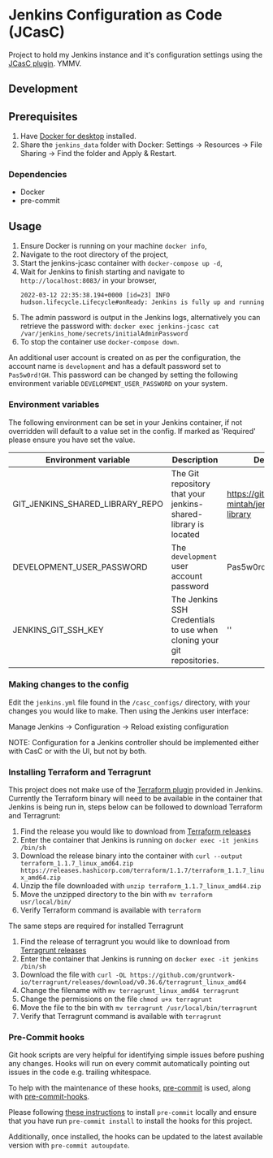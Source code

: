 # Jenkins Configuration as Code (JCasC)

 Project to hold my Jenkins instance and it's configuration settings using the [JCasC plugin](https://www.jenkins.io/doc/book/managing/casc/). YMMV.

## Development

## Prerequisites
1. Have [Docker for desktop](https://www.docker.com/products/docker-desktop) installed.
2. Share the `jenkins_data` folder with Docker: Settings -> Resources -> File Sharing -> Find the folder and Apply & Restart.

### Dependencies
- Docker
- pre-commit

## Usage

1. Ensure Docker is running on your machine `docker info`,
2. Navigate to the root directory of the project,
3. Start the jenkins-jcasc container with  `docker-compose up -d`,
4. Wait for Jenkins to finish starting and navigate to `http://localhost:8083/` in your browser,
    ```log
    2022-03-12 22:35:38.194+0000 [id=23] INFO hudson.lifecycle.Lifecycle#onReady: Jenkins is fully up and running
    ```
5. The admin password is output in the Jenkins logs, alternatively you can retrieve the password with:
    `docker exec jenkins-jcasc cat /var/jenkins_home/secrets/initialAdminPassword`
6. To stop the container use `docker-compose down`.

An additional user account is created on as per the configuration, the account name is `development` and has a default password set to `Pas5w0rd!GH`. This password can be changed by setting the following environment variable `DEVELOPMENT_USER_PASSWORD` on your system.

### Environment variables

The following environment can be set in your Jenkins container, if not overridden will default to a value set in the config. If marked as 'Required' please ensure you have set the value.

| Environment variable            | Description                                                            | Default value                                          | Required? |
| ------------------------------- | ---------------------------------------------------------------------- | ------------------------------------------------------ | --------- |
| GIT_JENKINS_SHARED_LIBRARY_REPO | The Git repository that your jenkins-shared-library is located         | https://github.com/kwame-mintah/jenkins-shared-library | No        |
| DEVELOPMENT_USER_PASSWORD       | The `development` user account password                                | Pas5w0rd!GH                                            | No        |
| JENKINS_GIT_SSH_KEY             | The Jenkins SSH Credentials to use when cloning your git repositories. | ''                                                     | Yes       |

### Making changes to the config

Edit the `jenkins.yml` file found in the `/casc_configs/` directory, with your changes you would like to make. Then using the Jenkins user interface:

Manage Jenkins -> Configuration -> Reload existing configuration

NOTE: Configuration for a Jenkins controller should be implemented either with CasC or with the UI, but not by both.

### Installing Terraform and Terragrunt

This project does not make use of the [Terraform plugin](https://plugins.jenkins.io/terraform/) provided in Jenkins. Currently the Terraform binary will need to be available in the container that Jenkins is being run in, steps below can be followed to download Terraform and Terragrunt:

1. Find the release you would like to download from [Terraform releases](https://www.terraform.io/downloads)
2. Enter the container that Jenkins is running on `docker exec -it jenkins /bin/sh`
3. Download the release binary into the container with `curl --output terraform_1.1.7_linux_amd64.zip https://releases.hashicorp.com/terraform/1.1.7/terraform_1.1.7_linux_amd64.zip`
4. Unzip the file downloaded with `unzip terraform_1.1.7_linux_amd64.zip`
5. Move the unzipped directory to the bin with `mv terraform usr/local/bin/`
6. Verify Terraform command is available with `terraform `

The same steps are required for installed Terragrunt
1. Find the release of terragrunt you would like to download from [Terragrunt releases](https://github.com/gruntwork-io/terragrunt/releases)
2. Enter the container that Jenkins is running on `docker exec -it jenkins /bin/sh`
3. Download the file with `curl -OL https://github.com/gruntwork-io/terragrunt/releases/download/v0.36.6/terragrunt_linux_amd64`
4. Change the filename with `mv terragrunt_linux_amd64 terragrunt`
5. Change the permissions on the file `chmod u+x terragrunt`
6. Move the file to the bin with `mv terragrunt /usr/local/bin/terragrunt`
7. Verify that Terragrunt command is available with `terragrunt`

### Pre-Commit hooks

Git hook scripts are very helpful for identifying simple issues before pushing any changes. Hooks will run on every commit automatically pointing out issues in the code e.g. trailing whitespace.

To help with the maintenance of these hooks, [pre-commit](https://pre-commit.com/) is used, along with [pre-commit-hooks](https://pre-commit.com/#install).

Please following [these instructions](https://pre-commit.com/#install) to install `pre-commit` locally and ensure that you have run `pre-commit install` to install the hooks for this project.

Additionally, once installed, the hooks can be updated to the latest available version with `pre-commit autoupdate`.

